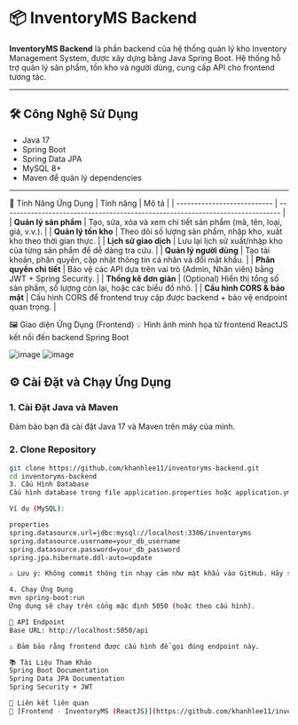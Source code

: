 # 📦 InventoryMS Backend

**InventoryMS Backend** là phần backend của hệ thống quản lý kho Inventory Management System, được xây dựng bằng Java Spring Boot. Hệ thống hỗ trợ quản lý sản phẩm, tồn kho và người dùng, cung cấp API cho frontend tương tác.

---

## 🛠️ Công Nghệ Sử Dụng

- Java 17
- Spring Boot
- Spring Data JPA
- MySQL 8+
- Maven để quản lý dependencies

---

🧩 Tính Năng Ứng Dụng
| Tính năng                   | Mô tả                                                                          |
| --------------------------- | ------------------------------------------------------------------------------ |
| **Quản lý sản phẩm**        | Tạo, sửa, xóa và xem chi tiết sản phẩm (mã, tên, loại, giá, v.v.).             |
| **Quản lý tồn kho**         | Theo dõi số lượng sản phẩm, nhập kho, xuất kho theo thời gian thực.            |
| **Lịch sử giao dịch**       | Lưu lại lịch sử xuất/nhập kho của từng sản phẩm để dễ dàng tra cứu.            |
| **Quản lý người dùng**      | Tạo tài khoản, phân quyền, cập nhật thông tin cá nhân và đổi mật khẩu.         |
| **Phân quyền chi tiết**     | Bảo vệ các API dựa trên vai trò (Admin, Nhân viên) bằng JWT + Spring Security. |
| **Thống kê đơn giản**       | (Optional) Hiển thị tổng số sản phẩm, số lượng còn lại, hoặc các biểu đồ nhỏ.  |
| **Cấu hình CORS & bảo mật** | Cấu hình CORS để frontend truy cập được backend + bảo vệ endpoint quan trọng.  |

🖼️ Giao diện Ứng Dụng (Frontend)
💡 Hình ảnh minh họa từ frontend ReactJS kết nối đến backend Spring Boot

![image](https://github.com/user-attachments/assets/da0632c4-5cfe-48f1-8fe1-89e70d6db513)
![image](https://github.com/user-attachments/assets/2549e191-e791-413f-b526-6a9c06fbcf31)




## ⚙️ Cài Đặt và Chạy Ứng Dụng

### 1. Cài Đặt Java và Maven

Đảm bảo bạn đã cài đặt Java 17 và Maven trên máy của mình.

### 2. Clone Repository

```bash
git clone https://github.com/khanhlee11/inventoryms-backend.git
cd inventoryms-backend
3. Cấu Hình Database
Cấu hình database trong file application.properties hoặc application.yml (ở thư mục src/main/resources).

Ví dụ (MySQL):

properties
spring.datasource.url=jdbc:mysql://localhost:3306/inventoryms
spring.datasource.username=your_db_username
spring.datasource.password=your_db_password
spring.jpa.hibernate.ddl-auto=update

⚠️ Lưu ý: Không commit thông tin nhạy cảm như mật khẩu vào GitHub. Hãy sử dụng biến môi trường hoặc các công cụ quản lý cấu hình an toàn.

4. Chạy Ứng Dụng
mvn spring-boot:run
Ứng dụng sẽ chạy trên cổng mặc định 5050 (hoặc theo cấu hình).

📡 API Endpoint
Base URL: http://localhost:5050/api

⚠️ Đảm bảo rằng frontend được cấu hình để gọi đúng endpoint này.

📚 Tài Liệu Tham Khảo
Spring Boot Documentation
Spring Data JPA Documentation
Spring Security + JWT

📌 Liên kết liên quan
🔗 [Frontend - InventoryMS (ReactJS)](https://github.com/khanhlee11/inventoryms-frontend)


